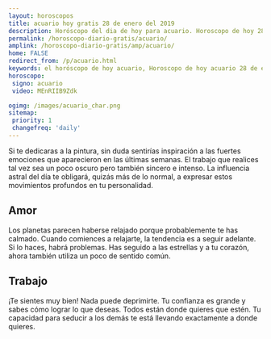 ```yaml
---
layout: horoscopos
title: acuario hoy gratis 28 de enero del 2019 
description: Horóscopo del dia de hoy para acuario. Horoscopo de hoy 28 de enero del 2019. Las predicciones de amor, trabajo, vida personal gratis.
permalink: /horoscopo-diario-gratis/acuario/
amplink: /horoscopo-diario-gratis/amp/acuario/
home: FALSE
redirect_from: /p/acuario.html
keywords: el horóscopo de hoy acuario, Horoscopo de hoy acuario 28 de enero del 2019,horóscopo del día,horoscopo del dia de hoy,horoscopo de hoy,horoscopo de hoy acuario,acuario hoy,signos zodiacales,horóscopo de hoy,horoscopos de hoy,horoscopo acuario hoy,horoscopo de acuario de hoy,horóscopo de hoy acuario,horoscopos,acuario de hoy,los horoscopos de hoy,acuario de hoy,acuario 28 de enero del 2019,signos zodiacales 2019, el horoscopo de hoy
horoscopo:
 signo: acuario
 video: MEnRIIB9Zdk

ogimg: /images/acuario_char.png
sitemap:
 priority: 1
 changefreq: 'daily'
---
```



Si te dedicaras a la pintura, sin duda sentirías inspiración a las fuertes emociones que aparecieron en las últimas semanas. El trabajo que realices tal vez sea un poco oscuro pero también sincero e intenso. La influencia astral del día te obligará, quizás más de lo normal, a expresar estos movimientos profundos en tu personalidad.

## Amor

Los planetas parecen haberse relajado porque probablemente te has calmado. Cuando comiences a relajarte, la tendencia es a seguir adelante. Si lo haces, habrá problemas. Has seguido a las estrellas y a tu corazón, ahora también utiliza un poco de sentido común.

## Trabajo

¡Te sientes muy bien! Nada puede deprimirte. Tu confianza es grande y sabes cómo lograr lo que deseas. Todos están donde quieres que estén. Tu capacidad para seducir a los demás te está llevando exactamente a donde quieres.